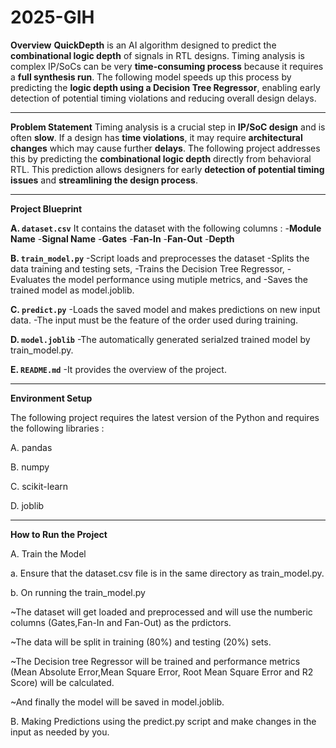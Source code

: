 # 2025-GIH

**Overview**
**QuickDepth** is an AI algorithm designed to predict the **combinational logic depth** of signals in RTL designs. Timing analysis is complex IP/SoCs can be very **time-consuming process** because it requires a **full synthesis run**. The following model speeds up this process by predicting the **logic depth using a Decision Tree Regressor**, enabling early detection of potential timing violations and reducing overall design delays.

---

**Problem Statement**
Timing analysis is a crucial step in **IP/SoC design** and is often **slow**.
If a design has **time violations**, it may require **architectural changes** which may cause further **delays**. 
The following project addresses this by predicting the **combinational logic depth** directly from behavioral RTL. This prediction allows designers for early **detection of potential timing issues** and **streamlining the design process**.

----

**Project Blueprint**

**A. `dataset.csv`**
It contains the dataset with the following columns :
-**Module Name**
-**Signal Name**
-**Gates**
-**Fan-In**
-**Fan-Out**
-**Depth**


**B. `train_model.py`**
-Script loads and preprocesses the dataset
-Splits the data training and testing sets, 
-Trains the Decision Tree Regressor, 
-Evaluates the model performance using mutiple metrics, and 
-Saves the trained model as model.joblib.

**C. `predict.py`**
-Loads the saved model and makes predictions on new input data. 
-The input must be the feature of the order used during training.

**D. `model.joblib`**
-The automatically generated serialzed trained model by train_model.py.

**E. `README.md`** 
-It provides the overview of the project.

-----

**Environment Setup**

The following project requires the latest version of the Python and requires the following libraries :

A. pandas

B. numpy

C. scikit-learn

D. joblib

------

**How to Run the Project**

A. Train the Model

  a. Ensure that the dataset.csv file is in the same directory as train_model.py.
  
  b. On running the train_model.py 

~The dataset will get loaded and preprocessed and will use the numberic columns (Gates,Fan-In and Fan-Out) as the prdictors.

~The data will be split in training (80%) and testing (20%) sets.

~The Decision tree Regressor will be trained and performance metrics (Mean Absolute Error,Mean Square Error, Root Mean Square Error and R2 Score) will be calculated.

~And finally the model will be saved in model.joblib.

B. Making Predictions using the predict.py script and make changes in the input as needed by you.
  
  
